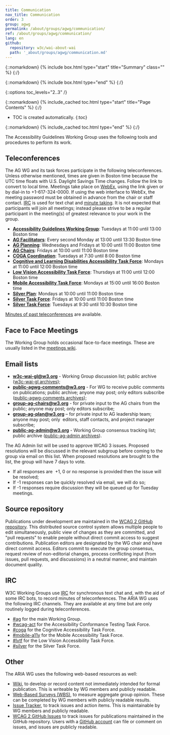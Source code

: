 ```yaml
---
title: Communication
nav_title: Communication
order: 3
group: agwg
permalink: /about/groups/agwg/communication/
ref: /about/groups/agwg/communication/
lang: en
github:
  repository: w3c/wai-about-wai
  path: '_about/groups/agwg/communication.md'
---
```


{::nomarkdown}
{% include box.html type="start" title="Summary" class="" %}
{:/}

{::nomarkdown}
{% include box.html type="end" %}
{:/}

{::options toc_levels="2..3" /}

{::nomarkdown}
{% include_cached toc.html type="start" title="Page Contents" %}
{:/}

-   TOC is created automatically.
{:toc}

{::nomarkdown}
{% include_cached toc.html type="end" %}
{:/}

The Accessibility Guidelines Working Group uses the following tools and procedures to perform its work.

## Teleconferences

The AG WG and its task forces participate in the following teleconferences. Unless otherwise mentioned, times are given in Boston time because the UTC time floats with U.S. Daylight Savings Time changes. Follow the link to convert to local time. Meetings take place on [WebEx](https://www.w3.org/2006/tools/wiki/Category:WebEx), using the link given or by dial-in to +1-617-324-0000. If using the web interface to WebEx, the meeting password must be obtained in advance from the chair or staff contact. [IRC](https://www.w3.org/WAI/GL/communication#irc) is used for text chat and [minute taking](http://dev.w3.org/cvsweb/~checkout~/2002/scribe/scribedoc.htm?content-type=text/html). It is not expected that participants will join all meetings; instead please strive to be a regular participant in the meeting(s) of greatest relevance to your work in the group.

- **[Accessibility Guidelines Working Group](https://www.w3.org/events/meetings/fad52978-dc63-4427-90b9-e64dd31b0566/)**: Tuesdays at 11:00 until 13:00 Boston time
- **[AG Facilitators](https://www.w3.org/events/meetings/eaacc8a7-94d4-4a66-83d5-5ded358d69cc/)**: Every second Monday at 13:00 until 13:30 Boston time
- **[AG Planning](https://www.w3.org/events/meetings/b39eb1f4-7daf-48e0-8102-b2e590e37651/)**: Wednesdays and Fridays at 10:00 until 11:00 Boston time
- **[AG Chairs](https://www.w3.org/events/meetings/eda3021b-cb28-46af-8f2d-f7af7a664496/)**: Fridays at 10:00 until 11:00 Boston time
- **[COGA Coordination](https://www.w3.org/2017/08/telecon-info_coga-plan)**: Tuesdays at 7:30 until 8:00 Boston time
- **[Cognitive and Learning Disabilities Accessibility Task Force](https://www.w3.org/2017/08/telecon-info_coga)**: Mondays at 11:00 until 12:00 Boston time
- **[Low Vision Accessibility Task Force](https://www.w3.org/2017/08/01-lvtf-info.html)**: Thursdays at 11:00 until 12:00 Boston time
- **[Mobile Accessibility Task Force](https://www.w3.org/2017/08/telecon-info_matf)**: Mondays at 15:00 until 16:00 Boston time
- **[Silver Plan](https://www.w3.org/2017/08/telecon-info_silver-plan)**: Mondays at 10:00 until 11:00 Boston time
- **[Silver Task Force](https://www.w3.org/2017/08/telecon-info_silver-fri)**: Fridays at 10:00 until 11:00 Boston time
- **[Silver Task Force](https://www.w3.org/2017/08/telecon-info_silver-tue)**: Tuesdays at 9:30 until 10:30 Boston time

[Minutes of past teleconferences](https://www.w3.org/WAI/GL/minutes-history) are available.

## Face to Face Meetings

The Working Group holds occasional face-to-face meetings. These are usually listed in the [meetings wiki](https://www.w3.org/WAI/GL/wiki/Meetings).

## Email lists

- **[w3c-wai-gl@w3.org](mailto:w3c-wai-gl@w3.org)** - Working Group discussion list; public archive ([w3c-wai-gl archives](http://lists.w3.org/Archives/Public/w3c-wai-gl/));
- **[public-agwg-comments@w3.org](mailto:public-agwg-comments@w3.org)** - For WG to receive public comments on publications; public archive; anyone may post; only editors subscribe ([public-agwg-comments archives](https://lists.w3.org/Archives/Public/public-agwg-comments/));
- **[group-ag-chairs@w3.org](mailto:group-ag-chairs@w3.org)** - for private input to the AG chairs from the public; anyone may post; only editors subscribe;
- **[group-ag-plan@w3.org](mailto:group-ag-plan@w3.org)** – for private input to AG leadership team; anyone may post; only  editors, staff contacts, and project manager subscribe;
- **[public-ag-admin@w3.org](mailto:public-ag-admin@w3.irg)** - Working Group consensus tracking list; public archive ([public-ag-admin archives](http://lists.w3.org/Archives/Public/public-ag-admin/)).

The AG Admin list will be used to approve WCAG 3 issues. Proposed resolutions will be discussed in the relevant subgroup before coming to the group via email on this list. When proposed resolutions are brought to the list, the group will have 7 days to vote.

- If all responses are  +1, 0 or no response is provided then the issue will be resolved;
- If -1 responses can be quickly resolved via email, we will do so;
- If -1 responses require discussion they will be queued up for Tuesday meetings.

## Source repository

Publications under development are maintained in the [WCAG 2 GitHub repository](https://github.com/w3c/wcag/). This distributed source control system allows multiple people to edit simultaneously, public view of changes as they are committed, and "pull requests" to enable people without direct commit access to suggest contributions. Publication editors are designated by the WG chair and have direct commit access. Editors commit to execute the group consensus, request review of non-editorial changes, process conflicting input (from issues, pull requests, and discussions) in a neutral manner, and maintain document quality.

## IRC

W3C Working Groups use [IRC](https://www.w3.org/wiki/IRC) for synchronous text chat and, with the aid of some IRC bots, to record minutes of teleconferences. The ARIA WG uses the following IRC channels. They are available at any time but are only routinely logged during teleconferences.

- [#ag](irc://irc.w3.org/aria) for the main Working Group.
- [#wcag-act](irc://irc.w3.org/wcag-act) for the Accessibility Conformance Testing Task Force.
- [#coga](irc://irc.w3.org/coga) for the Cognitive Accessibility Task Force.
- [#mobile-a11y](irc://irc.w3.org/mobile-a11y) for the Mobile Accessibility Task Force.
- [#lvtf](irc://irc.w3.org/lvtf) for the Low Vision Accessibility Task Force.
- [#silver](irc://irc.w3.org/silver) for the Silver Task Force.

## Other

The ARIA WG uses the following web-based resources as well:

- [Wiki](https://www.w3.org/WAI/GL/wiki/), to develop or record content not immediately intended for formal publication. This is writeable by WG members and publicly readable.
- [Web-Based Surveys (WBS)](https://www.w3.org/2002/09/wbs/35422/), to measure aggregate group opinion. These can be completed by WG members with publicly readable results.
- [Issue Tracker](https://www.w3.org/WAI/GL/track/), to track issues and action items. This is maintainable by WG members and publicly readable.
- [WCAG 2 GitHub Issues](https://github.com/w3c/wcag/issues) to track issues for publications maintained in the GitHub repository. Users with a [GitHub account](https://github.com/) can file or comment on issues, and issues are publicly readable.